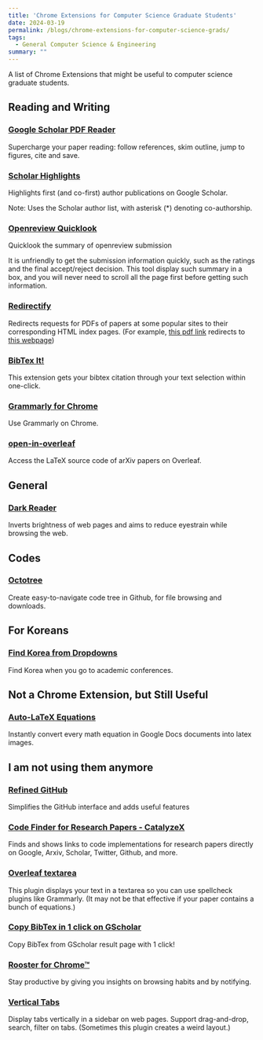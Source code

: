 ```yaml
---
title: 'Chrome Extensions for Computer Science Graduate Students'
date: 2024-03-19
permalink: /blogs/chrome-extensions-for-computer-science-grads/
tags:
  - General Computer Science & Engineering
summary: ""
---
```


A list of Chrome Extensions that might be useful to computer science graduate students.

## Reading and Writing

### [Google Scholar PDF Reader](https://chromewebstore.google.com/detail/google-scholar-pdf-reader/dahenjhkoodjbpjheillcadbppiidmhp)

Supercharge your paper reading: follow references, skim outline, jump to figures, cite and save.

### [Scholar Highlights](https://chromewebstore.google.com/detail/scholar-highlights/jbmdpjnflbojepjppicneebdikjgkkpf)

Highlights first (and co-first) author publications on Google Scholar.

Note: Uses the Scholar author list, with asterisk (*) denoting co-authorship.

### [Openreview Quicklook](https://chromewebstore.google.com/detail/openreview-quicklook/efoabjckcjahofacmgekfhjadpjlmcap?hl=en&authuser=0)

Quicklook the summary of openreview submission

It is unfriendly to get the submission information quickly, such as the ratings and the final accept/reject decision. This tool display such summary in a box, and you will never need to scroll all the page first before getting such information.

### [Redirectify](https://chrome.google.com/webstore/detail/redirectify/mhjmbfadcbhilcfdhkkepffbnjaghfie)
Redirects requests for PDFs of papers at some popular sites to their corresponding HTML index pages.
(For example, [this pdf link](https://arxiv.org/pdf/1602.07527.pdf) redirects to [this webpage](https://arxiv.org/abs/1602.07527))

### [BibTex It!](https://chrome.google.com/webstore/detail/bibtex-it/hofkoiddldajhihgjbckeffpodeoockc)
This extension gets your bibtex citation through your text selection within one-click.

### [Grammarly for Chrome](https://chrome.google.com/webstore/detail/grammarly-for-chrome/kbfnbcaeplbcioakkpcpgfkobkghlhen)
Use Grammarly on Chrome.

### [open-in-overleaf](https://chrome.google.com/webstore/detail/open-in-overleaf/oikhlgfcmfbbdjbeeaplalpfdgijbdji)
Access the LaTeX source code of arXiv papers on Overleaf.

## General

### [Dark Reader](https://chrome.google.com/webstore/detail/dark-reader/eimadpbcbfnmbkopoojfekhnkhdbieeh)
Inverts brightness of web pages and aims to reduce eyestrain while browsing the web.

## Codes

### [Octotree](https://chrome.google.com/webstore/detail/octotree/bkhaagjahfmjljalopjnoealnfndnagc)
Create easy-to-navigate code tree in Github, for file browsing and downloads.

## For Koreans

### [Find Korea from Dropdowns](https://chrome.google.com/webstore/detail/find-korea-from-dropdowns/lfphjcfkgaiiojhbippbghhdikoibedi)
Find Korea when you go to academic conferences.

## Not a Chrome Extension, but Still Useful

### [Auto-LaTeX Equations](https://gsuite.google.com/marketplace/app/autolatex_equations/850293439076?pann=cwsdp&hl=ko)
Instantly convert every math equation in Google Docs documents into latex images.

## I am not using them anymore

### [Refined GitHub](https://chrome.google.com/webstore/detail/refined-github/hlepfoohegkhhmjieoechaddaejaokhf)
Simplifies the GitHub interface and adds useful features

### [Code Finder for Research Papers - CatalyzeX](https://chrome.google.com/webstore/detail/code-finder-for-research/aikkeehnlfpamidigaffhfmgbkdeheil)
Finds and shows links to code implementations for research papers directly on Google, Arxiv, Scholar, Twitter, Github, and more.

### [Overleaf textarea](https://chrome.google.com/webstore/detail/overleaf-textarea/iejmieihafhhmjpoblelhbpdgchbckil/)
This plugin displays your text in a textarea so you can use spellcheck plugins like Grammarly.
(It may not be that effective if your paper contains a bunch of equations.)

### [Copy BibTex in 1 click on GScholar](https://chrome.google.com/webstore/detail/bib-%E2%80%94-copy-bibtex-in-1-cl/onnmdchfagapkggbhnnjkmllimegclnh/related)
Copy BibTex from GScholar result page with 1 click!

### [Rooster for Chrome™](https://chrome.google.com/webstore/detail/rooster-for-chrome/pimolnhbniceppehbgmibnbgcnhpkhfh)
Stay productive by giving you insights on browsing habits and by notifying.

### [Vertical Tabs](https://chrome.google.com/webstore/detail/vertical-tabs/pddljdmihkpdfpkgmbhdomeeifpklgnm)
Display tabs vertically in a sidebar on web pages. Support drag-and-drop, search, filter on tabs.
(Sometimes this plugin creates a weird layout.)
